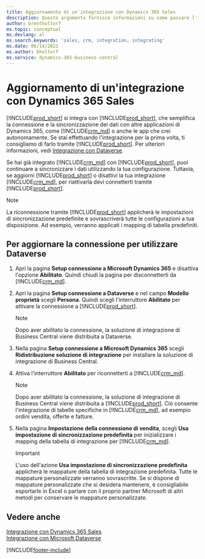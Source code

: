 ```yaml
---
title: Aggiornamento di un'integrazione con Dynamics 365 Sales
description: Questo argomento fornisce informazioni su come passare l'integrazione di Dynamics 365 Business Central con Dynamics 365 Sales alla versione più recente.
author: brentholtorf
ms.topic: conceptual
ms.devlang: al
ms.search.keywords: 'sales, crm, integration, integrating'
ms.date: 06/14/2021
ms.author: bholtorf
ms.service: dynamics-365-business-central
---
```

# <a name="upgrading-an-integration-with-dynamics-365-sales"></a>Aggiornamento di un'integrazione con Dynamics 365 Sales
[!INCLUDE[prod_short](includes/prod_short.md)] si integra con [!INCLUDE[prod_short](includes/cds_long_md.md)], che semplifica la connessione e la sincronizzazione dei dati con altre applicazioni di Dynamics 365, come [!INCLUDE[crm_md](includes/crm_md.md)] o anche le app che crei autonomamente. Se stai effettuando l'integrazione per la prima volta, ti consigliamo di farlo tramite [!INCLUDE[prod_short](includes/cds_long_md.md)]. Per ulteriori informazioni, vedi [Integrazione con Dataverse](admin-common-data-service.md).

Se hai già integrato [!INCLUDE[crm_md](includes/crm_md.md)] con [!INCLUDE[prod_short](includes/prod_short.md)], puoi continuare a sincronizzare i dati utilizzando la tua configurazione. Tuttavia, se aggiorni [!INCLUDE[prod_short](includes/prod_short.md)] o disattivi la tua integrazione [!INCLUDE[crm_md](includes/crm_md.md)], per riattivarla devi connetterti tramite [!INCLUDE[prod_short](includes/cds_long_md.md)]. 

> [!NOTE]
> La riconnessione tramite [!INCLUDE[prod_short](includes/cds_long_md.md)] applicherà le impostazioni di sincronizzazione predefinite e sovrascriverà tutte le configurazioni a tua disposizione. Ad esempio, verranno applicati i mapping di tabella predefiniti.

## <a name="to-upgrade-your-connection-to-use-dataverse"></a>Per aggiornare la connessione per utilizzare Dataverse
1. Apri la pagina **Setup connessione a Microsoft Dynamics 365** e disattiva l'opzione **Abilitato**. Quindi chiudi la pagina per disconnetterti da [!INCLUDE[crm_md](includes/crm_md.md)].
2. Apri la pagina **Setup connessione a Dataverse** e nel campo **Modello proprietà** scegli **Persona**. Quindi scegli l'interruttore **Abilitato** per attivare la connessione a [!INCLUDE[prod_short](includes/cds_long_md.md)].
  
   > [!NOTE]
   > Dopo aver abilitato la connessione, la soluzione di integrazione di Business Central viene distribuita a Dataverse.
4. Nella pagina **Setup connessione a Microsoft Dynamics 365** scegli **Ridistribuzione soluzione di integrazione** per installare la soluzione di integrazione di Business Central.
5. Attiva l'interruttore **Abilitato** per riconnetterti a [!INCLUDE[crm_md](includes/crm_md.md)].
  
   > [!NOTE]
   > Dopo aver abilitato la connessione, la soluzione di integrazione di Business Central viene distribuita a [!INCLUDE[prod_short](includes/prod_short.md)]. Ciò consente l'integrazione di tabelle specifiche in [!INCLUDE[crm_md](includes/crm_md.md)], ad esempio ordini vendita, offerte e fatture.
6. Nella pagina **Impostazione della connessione di vendita**, scegli **Usa impostazione di sincronizzazione predefinita** per inizializzare i mapping della tabella di integrazione per [!INCLUDE[crm_md](includes/crm_md.md)].

   > [!IMPORTANT]
   > L'uso dell'azione **Usa impostazione di sincronizzazione predefinita** applicherà le mappature della tabella di integrazione predefinita. Tutte le mappature personalizzate verranno sovrascritte. Se si dispone di mappature personalizzate che si desidera mantenere, è consigliabile esportarle in Excel o parlare con il proprio partner Microsoft di altri metodi per conservare le mappature personalizzate.    

## <a name="see-also"></a>Vedere anche
[Integrazione con Dynamics 365 Sales](admin-prepare-dynamics-365-for-sales-for-integration.md)  
[Integrazione con Microsoft Dataverse](admin-common-data-service.md)


[!INCLUDE[footer-include](includes/footer-banner.md)]
